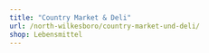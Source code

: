 ```yaml
---
title: "Country Market & Deli"
url: /north-wilkesboro/country-market-und-deli/
shop: Lebensmittel
---
```

